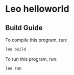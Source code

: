 # Leo helloworld

## Build Guide

To compile this program, run:
```bash
leo build
```

To run this program, run:
```bash
leo run
```
